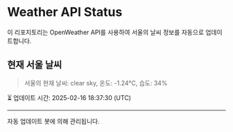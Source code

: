 
# Weather API Status

이 리포지토리는 OpenWeather API를 사용하여 서울의 날씨 정보를 자동으로 업데이트합니다.

## 현재 서울 날씨
> 서울의 현재 날씨: clear sky, 온도: -1.24°C, 습도: 34%

⏳ 업데이트 시간: 2025-02-16 18:37:30 (UTC)

---
자동 업데이트 봇에 의해 관리됩니다.
